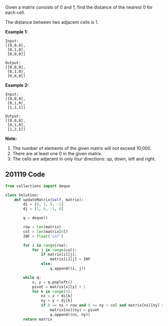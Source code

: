 Given a matrix consists of 0 and 1, find the distance of the nearest 0 for each cell.

The distance between two adjacent cells is 1.

 

**Example 1:**

```
Input:
[[0,0,0],
 [0,1,0],
 [0,0,0]]

Output:
[[0,0,0],
 [0,1,0],
 [0,0,0]]
```

**Example 2:**

```
Input:
[[0,0,0],
 [0,1,0],
 [1,1,1]]

Output:
[[0,0,0],
 [0,1,0],
 [1,2,1]]
```

 

**Note:**

1. The number of elements of the given matrix will not exceed 10,000.
2. There are at least one 0 in the given matrix.
3. The cells are adjacent in only four directions: up, down, left and right.



## 201119 Code

```python
from collections import deque

class Solution:
    def updateMatrix(self, matrix):
        di = [0, 1, 0, -1]
        dj = [1, 0, -1, 0]

        q = deque()

        row = len(matrix)
        col = len(matrix[0])
        INF = float('inf')

        for i in range(row):
            for j in range(col):
                if matrix[i][j]:
                    matrix[i][j] = INF
                else:
                    q.append((i, j))

        while q:
            x, y = q.popleft()
            pivot = matrix[x][y] + 1
            for k in range(4):
                nx = x + di[k]
                ny = y + dj[k]
                if 0 <= nx < row and 0 <= ny < col and matrix[nx][ny] > pivot:
                    matrix[nx][ny] = pivot
                    q.append((nx, ny))
        return matrix
```

